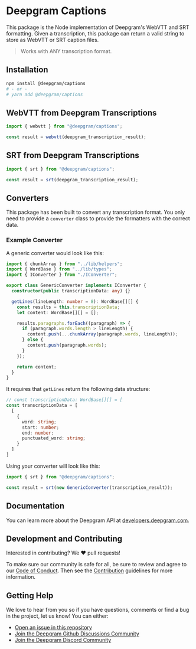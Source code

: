 # Deepgram Captions

This package is the Node implementation of Deepgram's WebVTT and SRT formatting. Given a transcription, this package can return a valid string to store as WebVTT or SRT caption files.

> Works with ANY transcription format.

## Installation

```bash
npm install @deepgram/captions
# - or -
# yarn add @deepgram/captions
```

## WebVTT from Deepgram Transcriptions

```ts
import { webvtt } from "@deepgram/captions";

const result = webvtt(deepgram_transcription_result);
```

## SRT from Deepgram Transcriptions

```ts
import { srt } from "@deepgram/captions";

const result = srt(deepgram_transcription_result);
```

## Converters

This package has been built to convert any transcription format. You only need to provide a `converter` class to provide the formatters with the correct data.

### Example Converter

A generic converter would look like this:

```ts
import { chunkArray } from "../lib/helpers";
import { WordBase } from "../lib/types";
import { IConverter } from "./IConverter";

export class GenericConverter implements IConverter {
  constructor(public transcriptionData: any) {}

  getLines(lineLength: number = 8): WordBase[][] {
    const results = this.transcriptionData;
    let content: WordBase[][] = [];

    results.paragraphs.forEach((paragraph) => {
      if (paragraph.words.length > lineLength) {
        content.push(...chunkArray(paragraph.words, lineLength));
      } else {
        content.push(paragraph.words);
      }
    });

    return content;
  }
}
```

It requires that `getLines` return the following data structure:

```ts
// const transcriptionData: WordBase[][] = [
const transcriptionData = [
  [
    {
      word: string;
      start: number;
      end: number;
      punctuated_word: string;
    }
  ]
]
```

Using your converter will look like this:

```ts
import { srt } from "@deepgram/captions";

const result = srt(new GenericConverter(transcription_result));
```

## Documentation

You can learn more about the Deepgram API at [developers.deepgram.com](https://developers.deepgram.com/docs).

## Development and Contributing

Interested in contributing? We ❤️ pull requests!

To make sure our community is safe for all, be sure to review and agree to our
[Code of Conduct](./.github/CODE_OF_CONDUCT.md). Then see the
[Contribution](./.github/CONTRIBUTING.md) guidelines for more information.

## Getting Help

We love to hear from you so if you have questions, comments or find a bug in the
project, let us know! You can either:

- [Open an issue in this repository](https://github.com/deepgram/[reponame]/issues/new)
- [Join the Deepgram Github Discussions Community](https://github.com/orgs/deepgram/discussions)
- [Join the Deepgram Discord Community](https://discord.gg/xWRaCDBtW4)

[license]: LICENSE.txt
